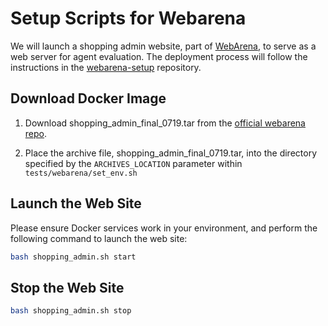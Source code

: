 # Setup Scripts for Webarena

We will launch a shopping admin website, part of [WebArena](https://github.com/web-arena-x/webarena), to serve as a web server for agent evaluation. The deployment process will follow the instructions in the [webarena-setup](https://github.com/gasse/webarena-setup) repository.


## Download Docker Image

1. Download shopping_admin_final_0719.tar from the [official webarena repo](https://github.com/web-arena-x/webarena/tree/main/environment_docker).

2. Place the archive file, shopping_admin_final_0719.tar, into the directory specified by the `ARCHIVES_LOCATION` parameter within `tests/webarena/set_env.sh`


## Launch the Web Site
Please ensure Docker services work in your environment, and perform the following command to launch the web site:
```bash
bash shopping_admin.sh start
```

## Stop the Web Site
``` bash
bash shopping_admin.sh stop
```